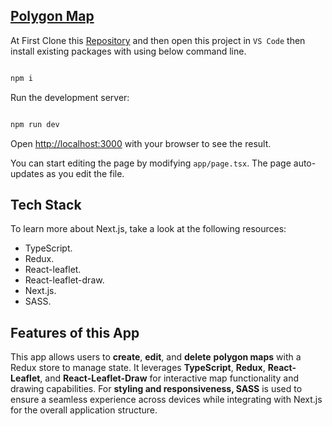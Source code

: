 ## [Polygon Map ](https://polygon-map.vercel.app/)

At First Clone this [Repository](https://github.com/coderyeasin/bookish.git) and then open this project in `VS Code` then install existing packages with using below command line.

```bash

npm i

```

Run the development server:

```bash

npm run dev

```

Open [http://localhost:3000](http://localhost:3000) with your browser to see the result.

You can start editing the page by modifying `app/page.tsx`. The page auto-updates as you edit the file.

## Tech Stack

To learn more about Next.js, take a look at the following resources:

- TypeScript.
- Redux.
- React-leaflet.
- React-leaflet-draw.
- Next.js.
- SASS.

## Features of this App

This app allows users to **create**, **edit**, and **delete** **polygon maps** with a Redux store to manage state. It leverages **TypeScript**, **Redux**, **React-Leaflet**, and **React-Leaflet-Draw** for interactive map functionality and drawing capabilities. For **styling and responsiveness, SASS** is used to ensure a seamless experience across devices while integrating with Next.js for the overall application structure.
